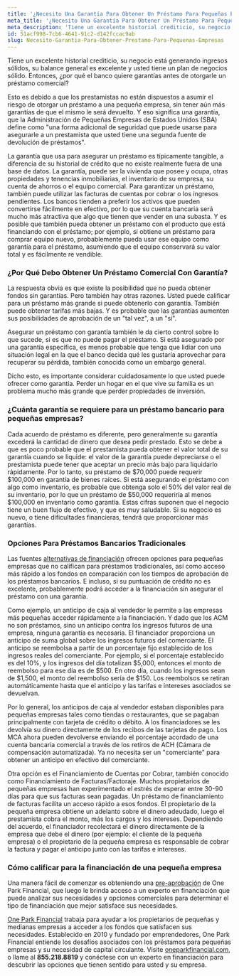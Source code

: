 ```yaml
---
title: '¿Necesito Una Garantía Para Obtener Un Préstamo Para Pequeñas Empresas?'
meta_title: '¿Necesito Una Garantía Para Obtener Un Préstamo Para Pequeñas Empresas?'
meta_description: 'Tiene un excelente historial crediticio, su negocio está generando ingresos sólidos, su balance general es excelente y usted tiene un plan de negocios sólido. Entonces, ¿por qué el banco quiere garantías antes de otorgarle un préstamo comercial?'
id: 51acf998-7cb6-4641-91c2-d142fccac9ab
slug: Necesito-Garantia-Para-Obtener-Prestamo-Para-Pequenas-Empresas
---
```

Tiene un excelente historial crediticio, su negocio está generando ingresos sólidos, su balance general es excelente y usted tiene un plan de negocios sólido. Entonces, ¿por qué el banco quiere garantías antes de otorgarle un préstamo comercial? 

Esto es debido a que los prestamistas no están dispuestos a asumir el riesgo de otorgar un préstamo a una pequeña empresa, sin tener aún más garantías de que el mismo le será devuelto. Y eso significa una garantía, que la Administración  de Pequeñas Empresas de Estados Unidos (SBA) define como "una forma adicional de seguridad que puede usarse para asegurarle a un prestamista que usted tiene una segunda fuente de devolución de préstamos".

La garantía que usa para asegurar un préstamo es típicamente tangible, a diferencia de su historial de crédito que no existe realmente fuera de una base de datos. La garantía, puede ser la vivienda que posee y ocupa, otras propiedades y tenencias inmobiliarias, el inventario de su empresa, su cuenta de ahorros o el equipo comercial. Para garantizar un préstamo, también puede utilizar las facturas de cuentas por cobrar o los ingresos pendientes. Los bancos tienden a preferir los activos que pueden convertirse fácilmente en efectivo, por lo que su cuenta bancaria será mucho más atractiva que algo que tienen que vender en una subasta. Y es posible que también pueda obtener un préstamo con el producto que está financiando con el préstamo; por ejemplo, si obtiene un préstamo para comprar equipo nuevo, probablemente pueda usar ese equipo como garantía para el préstamo, asumiendo que el equipo conservará su valor total y es fácilmente re vendible.

### ¿Por Qué Debo Obtener Un Préstamo Comercial Con Garantía?

La respuesta obvia es que existe la posibilidad que no pueda obtener fondos sin garantías. Pero también hay otras razones. Usted puede calificar para un préstamo más grande si puede obtenerlo con garantía. También puede obtener tarifas más bajas. Y es probable que las garantías aumenten sus posibilidades de aprobación de un "tal vez", a un "sí".

Asegurar un préstamo con garantía también le da cierto control sobre lo que sucede, si es que no puede pagar el préstamo. Si está asegurado por una garantía específica, es menos probable que tenga que lidiar con una situación legal en la que el banco decida qué les gustaría aprovechar para recuperar su pérdida, también conocida como un embargo general. 

Dicho esto, es importante considerar cuidadosamente lo que usted puede ofrecer como garantía. Perder un hogar en el que vive su familia es un problema mucho más grande que perder propiedades de inversión. 

### ¿Cuánta garantía se requiere para un préstamo bancario para pequeñas empresas?

Cada acuerdo de préstamo es diferente, pero generalmente su garantía excederá la cantidad de dinero que desea pedir prestado. Esto se debe a que es poco probable que el prestamista pueda obtener el valor total de su garantía cuando se liquide: el valor de la garantía puede depreciarse o el prestamista puede tener que aceptar un precio más bajo para liquidarlo rápidamente. Por lo tanto, su préstamo de $70,000 puede requerir $100,000 en garantía de bienes raíces. Si está asegurando el préstamo con algo como inventario, es probable que obtenga solo el 50% del valor real de su inventario, por lo que un préstamo de $50,000 requeriría al menos $100,000 en inventario como garantía. Estas cifras suponen que el negocio tiene un buen flujo de efectivo, y que es muy saludable. Si su negocio es nuevo, o tiene dificultades financieras, tendrá que proporcionar más garantías. 

### Opciones Para Préstamos Bancarios Tradicionales

Las fuentes [alternativas de financiación](https://www.oneparkfinancial.com/es/articulos/opciones-alternativas-de-financiacion) ofrecen opciones para pequeñas empresas que no califican para préstamos tradicionales, así como acceso más rápido a los fondos en comparación con los tiempos de aprobación de los préstamos bancarios. E incluso, si su puntuación de crédito no es excelente, probablemente podrá acceder a la financiación sin asegurar el préstamo con una garantía. 

Como ejemplo, un anticipo de caja al vendedor le permite a las empresas más pequeñas acceder rápidamente a la financiación. Y dado que los ACM no son préstamos, sino un anticipo contra los ingresos futuros de una empresa,  ninguna garantía es necesaria. El financiador proporciona un anticipo de suma global sobre los ingresos futuros del comerciante. El anticipo se reembolsa a partir de un porcentaje fijo establecido de los ingresos reales del comerciante. Por ejemplo, si el porcentaje establecido es del 10%, y los ingresos del día totalizan $5,000, entonces el monto de reembolso para ese día es de $500. En otro día, cuando los ingresos sean de $1,500, el monto del reembolso sería de $150. Los reembolsos se retiran automáticamente hasta que el anticipo y las tarifas e intereses asociados se devuelvan.

Por lo general, los anticipos de caja al vendedor estaban disponibles para pequeñas empresas tales como tiendas o restaurantes, que se pagaban principalmente con tarjeta de crédito o débito. A los financiadores se les devolvía su dinero directamente de los recibos de las tarjetas de pago. Los MCA ahora pueden devolverse enviando el porcentaje acordado de una cuenta bancaria comercial a través de los retiros de ACH (Cámara de compensación automatizada). Ya no necesita ser un "comerciante" para obtener un anticipo en efectivo del comerciante.

Otra opción es el Financiamiento de Cuentas por Cobrar, también conocido como Financiamiento de Facturas/Factoraje. Muchos propietarios de pequeñas empresas han experimentado el estrés de esperar entre 30-90 días para que sus facturas sean pagadas. Un préstamo de financiamiento de facturas facilita un acceso rápido a esos fondos. El propietario de la pequeña empresa obtiene un adelanto sobre el dinero adeudado, luego el prestamista cobra el monto, más los cargos y los intereses. Dependiendo del acuerdo, el financiador recolectará el dinero directamente de la empresa que debe el dinero (por ejemplo: el cliente de la pequeña empresa) o el propietario de la pequeña empresa es responsable de cobrar la factura y pagar el anticipo junto con las tarifas e intereses. 

### Cómo calificar para la financiación de una pequeña empresa

Una manera fácil de comenzar es obteniendo una  [pre-aprobación](https://www.oneparkfinancial.com/es/preaprob) de One Park Financial, que luego le brinda acceso a un experto en financiación que puede analizar sus necesidades y opciones comerciales para determinar el tipo de financiación que mejor satisface sus necesidades.

[One Park Financial](https://www.oneparkfinancial.com/es/como-trabaja) trabaja para ayudar a los propietarios de pequeñas y medianas empresas a acceder a los fondos que satisfacen sus necesidades. Establecido en 2010 y fundado por emprendedores, One Park Financial entiende los desafíos asociados con los préstamos para pequeñas empresas y su necesidad de capital circulante. Visite [oneparkfinancial.com](https://www.oneparkfinancial.com/es/), o llame al **855.218.8819** y conéctese con un experto en financiación para descubrir las opciones que tienen sentido para usted y su empresa.